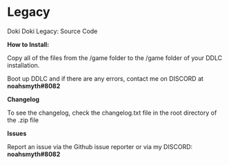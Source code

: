 # Legacy
Doki Doki Legacy: Source Code



**How to Install:**

Copy all of the files from the /game folder to the /game folder of your DDLC installation.  

Boot up DDLC and if there are any errors, contact me on DISCORD at **noahsmyth#8082**


**Changelog**

To see the changelog, check the changelog.txt file in the root directory of the .zip file

**Issues**

Report an issue via the Github issue reporter or via my DISCORD: **noahsmyth#8082**
